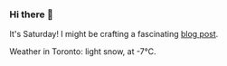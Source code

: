### Hi there :wave:

It's Saturday! I might be crafting a fascinating [blog post](https://benjaminwuethrich.dev).

Weather in Toronto: light snow, at -7°C.
